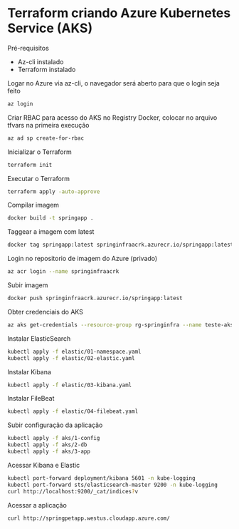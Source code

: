 # Terraform criando Azure Kubernetes Service (AKS)

Pré-requisitos

- Az-cli instalado
- Terraform instalado

Logar no Azure via az-cli, o navegador será aberto para que o login seja feito

```sh
az login
```

Criar RBAC para acesso do AKS no Registry Docker, colocar no arquivo tfvars na primeira execução

```sh
az ad sp create-for-rbac
```

Inicializar o Terraform

```sh
terraform init
```

Executar o Terraform

```sh
terraform apply -auto-approve
```

Compilar imagem

```sh
docker build -t springapp .
```

Taggear a imagem com latest

```sh
docker tag springapp:latest springinfraacrk.azurecr.io/springapp:latest
```

Login no repositorio de imagem do Azure (privado)

```sh
az acr login --name springinfraacrk
```

Subir imagem

```sh
docker push springinfraacrk.azurecr.io/springapp:latest
```

Obter credenciais do AKS

```sh
az aks get-credentials --resource-group rg-springinfra --name teste-aks
```

Instalar ElasticSearch

```sh
kubectl apply -f elastic/01-namespace.yaml
kubectl apply -f elastic/02-elastic.yaml
```

Instalar Kibana

```sh
kubectl apply -f elastic/03-kibana.yaml
```

Instalar FileBeat

```sh
kubectl apply -f elastic/04-filebeat.yaml
```

Subir configuração da aplicação

```sh
kubectl apply -f aks/1-config
kubectl apply -f aks/2-db
kubectl apply -f aks/3-app
```

Acessar Kibana e Elastic

```sh
kubectl port-forward deployment/kibana 5601 -n kube-logging
kubectl port-forward sts/elasticsearch-master 9200 -n kube-logging
curl http://localhost:9200/_cat/indices?v
```

Acessar a aplicação

```sh
curl http://springpetapp.westus.cloudapp.azure.com/
```
